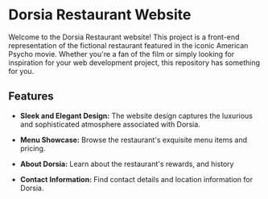# Dorsia Restaurant Website

Welcome to the Dorsia Restaurant website! This project is a front-end representation of the fictional restaurant featured in the iconic American Psycho movie. Whether you're a fan of the film or simply looking for inspiration for your web development project, this repository has something for you.

## Features

- **Sleek and Elegant Design:** The website design captures the luxurious and sophisticated atmosphere associated with Dorsia.

- **Menu Showcase:** Browse the restaurant's exquisite menu items and pricing.

- **About Dorsia:** Learn about the restaurant's rewards, and history

- **Contact Information:** Find contact details and location information for Dorsia.

